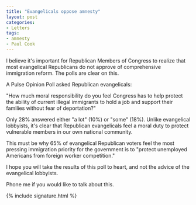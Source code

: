 ```yaml
---
title: "Evangelicals oppose amnesty"
layout: post
categories:
- Letters
tags:
- amnesty
- Paul Cook
---
```


I believe it's important for Republican Members of Congress to realize that most evangelical Republicans do not approve of comprehensive immigration reform. The polls are clear on this.

A Pulse Opinion Poll asked Republican evangelicals:

"How much moral responsibility do you feel Congress has to help protect the ability of current illegal immigrants to hold a job and support their families without fear of deportation?"

Only 28% answered either "a lot" (10%) or "some" (18%). Unlike evangelical lobbyists, it's clear that Republican evangelicals feel a moral duty to protect vulnerable members in our own national community.

This must be why 65% of evangelical Republican voters feel the most pressing immigration priority for the government is to "protect unemployed Americans from foreign worker competition."

I hope you will take the results of this poll to heart, and not the advice of the evangelical lobbyists.

Phone me if you would like to talk about this.

{% include signature.html %}
